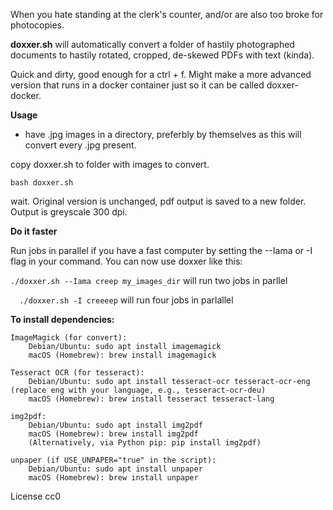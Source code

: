 When you hate standing at the clerk's counter, and/or are also too broke for photocopies. 

**doxxer.sh** will automatically convert a folder of hastily photographed documents to hastily rotated, cropped, de-skewed PDFs with text (kinda). 

Quick and dirty, good enough for a ctrl + f. Might make a more advanced version that runs in a docker container just so it can be called doxxer-docker. 

**Usage**
- have .jpg images in a directory, preferbly by themselves as this will convert every .jpg present. 

copy doxxer.sh to folder with images to convert. 
```
bash doxxer.sh
```
wait. 
Original version is unchanged, pdf output is saved to a new folder. Output is greyscale 300 dpi. 

**Do it faster**

Run jobs in parallel if you have a fast computer by setting the --Iama  or -I flag in your command. 
You can now use doxxer like this:

   ```./doxxer.sh --Iama creep my_images_dir``` will run two jobs in parllel
   
  ```  ./doxxer.sh -I creeeep``` will run four jobs in parlallel

**To install dependencies:**

    ImageMagick (for convert):
        Debian/Ubuntu: sudo apt install imagemagick
        macOS (Homebrew): brew install imagemagick

    Tesseract OCR (for tesseract):
        Debian/Ubuntu: sudo apt install tesseract-ocr tesseract-ocr-eng (replace eng with your language, e.g., tesseract-ocr-deu)
        macOS (Homebrew): brew install tesseract tesseract-lang

    img2pdf:
        Debian/Ubuntu: sudo apt install img2pdf
        macOS (Homebrew): brew install img2pdf
        (Alternatively, via Python pip: pip install img2pdf)

    unpaper (if USE_UNPAPER="true" in the script):
        Debian/Ubuntu: sudo apt install unpaper
        macOS (Homebrew): brew install unpaper


License cc0
